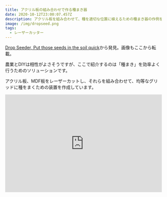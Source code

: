 ```yaml
---
title: アクリル板の組み合わせで作る種まき器
date: 2020-10-12T23:00:07.457Z
description: アクリル板を組み合わせて、種を適切な位置に植えるための種まき器の作例を紹介します
image: /img/dropseed.png
tags:
  - レーザーカッター
---
```

[Drop Seeder, Put those seeds in the soil quick](https://hackaday.io/project/168051-drop-seeder-put-those-seeds-in-the-soil-quick)から発見。画像もここから転載。

農業とDIYは相性がよさそうですが、ここで紹介するのは「種まき」を効率よく行うためのソリューションです。

アクリル板、MDF板をレーザーカットし、それらを組み合わせて、均等なグリッドに種をまくための装置を作成しています。

<iframe width="100%" height="315" src="https://www.youtube.com/embed/qmCsHBgv9K8" frameborder="0" allow="accelerometer; autoplay; clipboard-write; encrypted-media; gyroscope; picture-in-picture" allowfullscreen></iframe>
